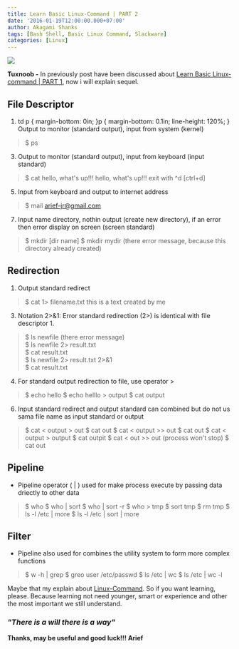 ```yaml
---
title: Learn Basic Linux-Command | PART 2
date: '2016-01-19T12:00:00.000+07:00'
author: Akagami Shanks
tags: [Bash Shell, Basic Linux Command, Slackware]
categories: [Linux]
---
```


![](https://2.bp.blogspot.com/-5A586UvSjog/VpnOZLXE1QI/AAAAAAAACxI/2TWf7z72Xr8/s1600/linux_command.png)

**Tuxnoob -** In previously post have been discussed about [Learn Basic Linux-command | PART 1](https://tuxnoob.com/tags/bash-shell), now i will explain sequel. 

File Descriptor
---------------

1.  td p { margin-bottom: 0in; }p { margin-bottom: 0.1in; line-height: 120%; } Output to monitor (standard output), input from system (kernel)

> $ ps

3.  Output to monitor (standard output), input from keyboard (input standard)

> $ cat hello, what's up!!! hello, what's up!!! exit with ^d \[ctrl+d\]

5.  Input from keyboard and output to internet address

> $ mail arief-jr@gmail.com

7.  Input name directory, nothin output (create new directory), if an error then error display on screen (screen standard)

> $ mkdir \[dir name\] $ mkdir mydir (there error message, because this directory already created)


Redirection
-----------

1.  Output standard redirect

> $ cat 1> filename.txt this is a text created by me  

3.  Notation 2>&1: Error standard redirection (2>) is identical with file descriptor 1.  

> $ ls newfile (there error message)  
> $ ls newfile 2> result.txt  
> $ cat result.txt  
> $ ls newfile 2> result.txt 2>&1  
> $ cat result.txt

4.  For standard output redirection to file, use operator >

> $ echo hello
> $ echo helllo > output
> $ cat output

6.  Input standard redirect and output standard can combined but do not us sama file name as input standard or output

> $ cat &lt; output &gt; out
> $ cat out
> $ cat &lt; output &gt;> out
> $ cat out
> $ cat &lt; output &gt; output
> $ cat outpit
> $ cat &lt; out &gt;> out (process won't stop)
> $ cat out 

Pipeline
--------

* Pipeline operator ( | ) used for make process execute by passing data driectly to other data

> $ who
> $ who | sort
> $ who | sort -r
> $ who > tmp
> $ sort tmp
> $ rm tmp
> $ ls -l /etc | more
> $ ls -l /etc | sort | more  

Filter
------

* Pipeline also used for combines the utility system to form more complex functions

> $ w -h | grep
> $ greo user /etc/passwd
> $ ls /etc | wc
> $ ls /etc | wc -l

Maybe that my explain about [Linux-Command](https://tuxnoob.com/tags/bash-shell). So if you want learning, please. Because learning not need younger, smart or experience and other the most important we still understand.

### _"There is a will there is a way"_

**Thanks, may be useful and good luck!!! Arief**